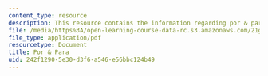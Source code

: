 ```yaml
---
content_type: resource
description: This resource contains the information regarding por & para.
file: /media/https%3A/open-learning-course-data-rc.s3.amazonaws.com/21g-701-spanish-i-fall-2003/242f12905e30d3f6a546e56bbc124b49_MIT21G_701F03_19por.pdf
file_type: application/pdf
resourcetype: Document
title: Por & Para
uid: 242f1290-5e30-d3f6-a546-e56bbc124b49
---
```

